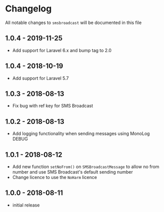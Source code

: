 # Changelog

All notable changes to `smsbroadcast` will be documented in this file

## 1.0.4 - 2019-11-25

- Add support for Laravel 6.x and bump tag to 2.0

## 1.0.4 - 2018-10-19

- Add support for Laravel 5.7

## 1.0.3 - 2018-08-13

- Fix bug with ref key for SMS Broadcast

## 1.0.2 - 2018-08-13

- Add logging functionality when sending messages using MonoLog DEBUG

## 1.0.1 - 2018-08-12

- Add new function `setNoFrom()` on `SMSBroadcastMessage` to allow no from number and use SMS Broadcast's default sending number
- Change licence to use the `NoHarm` licence

## 1.0.0 - 2018-08-11

- initial release